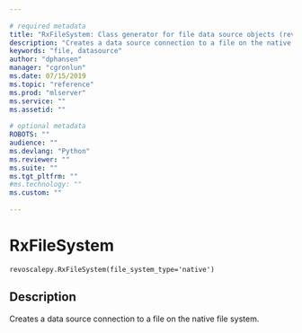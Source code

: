 ```yaml
--- 
 
# required metadata 
title: "RxFileSystem: Class generator for file data source objects (revoscalepy)" 
description: "Creates a data source connection to a file on the native file system." 
keywords: "file, datasource" 
author: "dphansen" 
manager: "cgronlun" 
ms.date: 07/15/2019
ms.topic: "reference" 
ms.prod: "mlserver" 
ms.service: "" 
ms.assetid: "" 
 
# optional metadata 
ROBOTS: "" 
audience: "" 
ms.devlang: "Python" 
ms.reviewer: "" 
ms.suite: "" 
ms.tgt_pltfrm: "" 
#ms.technology: "" 
ms.custom: "" 
 
---
```


# RxFileSystem


 



```
revoscalepy.RxFileSystem(file_system_type='native')
```





## Description

Creates a data source connection to a file on the native file system.
